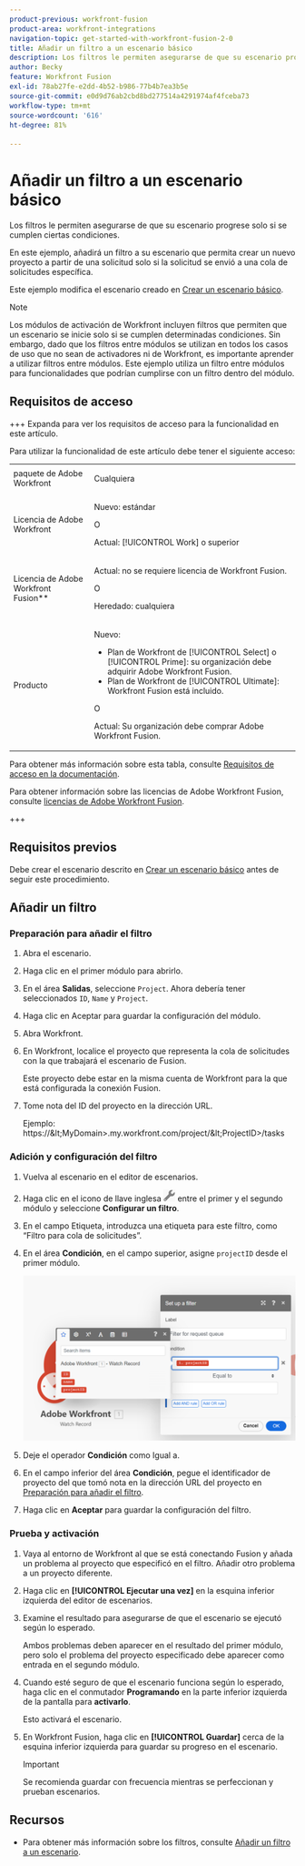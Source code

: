 ```yaml
---
product-previous: workfront-fusion
product-area: workfront-integrations
navigation-topic: get-started-with-workfront-fusion-2-0
title: Añadir un filtro a un escenario básico
description: Los filtros le permiten asegurarse de que su escenario progrese solo si se cumplen ciertas condiciones.
author: Becky
feature: Workfront Fusion
exl-id: 78ab27fe-e2dd-4b52-b986-77b4b7ea3b5e
source-git-commit: e0d9d76ab2cbd8bd277514a4291974af4fceba73
workflow-type: tm+mt
source-wordcount: '616'
ht-degree: 81%

---
```


# Añadir un filtro a un escenario básico

Los filtros le permiten asegurarse de que su escenario progrese solo si se cumplen ciertas condiciones.

En este ejemplo, añadirá un filtro a su escenario que permita crear un nuevo proyecto a partir de una solicitud solo si la solicitud se envió a una cola de solicitudes específica.

Este ejemplo modifica el escenario creado en [Crear un escenario básico](/help/workfront-fusion/build-practice-scenarios/create-basic-scenario.md).

>[!NOTE]
>
>Los módulos de activación de Workfront incluyen filtros que permiten que un escenario se inicie solo si se cumplen determinadas condiciones. Sin embargo, dado que los filtros entre módulos se utilizan en todos los casos de uso que no sean de activadores ni de Workfront, es importante aprender a utilizar filtros entre módulos. Este ejemplo utiliza un filtro entre módulos para funcionalidades que podrían cumplirse con un filtro dentro del módulo.

## Requisitos de acceso

+++ Expanda para ver los requisitos de acceso para la funcionalidad en este artículo.

Para utilizar la funcionalidad de este artículo debe tener el siguiente acceso:

<table style="table-layout:auto">
 <col> 
 <col> 
 <tbody> 
  <tr> 
   <td role="rowheader">paquete de Adobe Workfront</td> 
   <td> <p>Cualquiera</p> </td> 
  </tr> 
  <tr data-mc-conditions=""> 
   <td role="rowheader">Licencia de Adobe Workfront</td> 
   <td> <p>Nuevo: estándar</p><p>O</p><p>Actual: [!UICONTROL Work] o superior</p> </td> 
  </tr> 
  <tr> 
   <td role="rowheader">Licencia de Adobe Workfront Fusion**</td> 
   <td>
   <p>Actual: no se requiere licencia de Workfront Fusion.</p>
   <p>O</p>
   <p>Heredado: cualquiera </p>
   </td> 
  </tr> 
  <tr> 
   <td role="rowheader">Producto</td> 
   <td>
   <p>Nuevo:</p> <ul><li>Plan de Workfront de [!UICONTROL Select] o [!UICONTROL Prime]: su organización debe adquirir Adobe Workfront Fusion.</li><li>Plan de Workfront de [!UICONTROL Ultimate]: Workfront Fusion está incluido.</li></ul>
   <p>O</p>
   <p>Actual: Su organización debe comprar Adobe Workfront Fusion.</p>
   </td> 
  </tr>
 </tbody> 
</table>

Para obtener más información sobre esta tabla, consulte [Requisitos de acceso en la documentación](/help/workfront-fusion/references/licenses-and-roles/access-level-requirements-in-documentation.md).

Para obtener información sobre las licencias de Adobe Workfront Fusion, consulte [licencias de Adobe Workfront Fusion](/help/workfront-fusion/set-up-and-manage-workfront-fusion/licensing-operations-overview/license-automation-vs-integration.md).

+++

## Requisitos previos

Debe crear el escenario descrito en [Crear un escenario básico](/help/workfront-fusion/build-practice-scenarios/create-basic-scenario.md) antes de seguir este procedimiento.

## Añadir un filtro

### Preparación para añadir el filtro

1. Abra el escenario.
1. Haga clic en el primer módulo para abrirlo.
1. En el área **Salidas**, seleccione `Project`.
Ahora debería tener seleccionados `ID`, `Name` y `Project`.
1. Haga clic en Aceptar para guardar la configuración del módulo.
1. Abra Workfront.
1. En Workfront, localice el proyecto que representa la cola de solicitudes con la que trabajará el escenario de Fusion.

   Este proyecto debe estar en la misma cuenta de Workfront para la que está configurada la conexión Fusion.

1. Tome nota del ID del proyecto en la dirección URL.

   Ejemplo: https://\&lt;MyDomain\>.my.workfront.com/project/\&lt;ProjectID\>/tasks

### Adición y configuración del filtro

1. Vuelva al escenario en el editor de escenarios.
1. Haga clic en el icono de llave inglesa ![icono de llave inglesa](assets/wrench-icon.png) entre el primer y el segundo módulo y seleccione **Configurar un filtro**.
1. En el campo Etiqueta, introduzca una etiqueta para este filtro, como “Filtro para cola de solicitudes”.
1. En el área **Condición**, en el campo superior, asigne `projectID` desde el primer módulo.

   ![Asignar ID de proyecto](assets/map-proj-id.png)
1. Deje el operador **Condición** como Igual a.
1. En el campo inferior del área **Condición**, pegue el identificador de proyecto del que tomó nota en la dirección URL del proyecto en [Preparación para añadir el filtro](#prepare-to-add-the-filter).
1. Haga clic en **Aceptar** para guardar la configuración del filtro.

### Prueba y activación

1. Vaya al entorno de Workfront al que se está conectando Fusion y añada un problema al proyecto que especificó en el filtro. Añadir otro problema a un proyecto diferente.
1. Haga clic en **[!UICONTROL Ejecutar una vez]** en la esquina inferior izquierda del editor de escenarios.
1. Examine el resultado para asegurarse de que el escenario se ejecutó según lo esperado.

   Ambos problemas deben aparecer en el resultado del primer módulo, pero solo el problema del proyecto especificado debe aparecer como entrada en el segundo módulo.
1. Cuando esté seguro de que el escenario funciona según lo esperado, haga clic en el conmutador **Programando** en la parte inferior izquierda de la pantalla para **activarlo**.

   Esto activará el escenario.
1. En Workfront Fusion, haga clic en **[!UICONTROL Guardar]** cerca de la esquina inferior izquierda para guardar su progreso en el escenario.

   >[!IMPORTANT]
   >
   >Se recomienda guardar con frecuencia mientras se perfeccionan y prueban escenarios.

## Recursos

* Para obtener más información sobre los filtros, consulte [Añadir un filtro a un escenario](/help/workfront-fusion/create-scenarios/add-modules/add-a-filter-to-a-scenario.md).
